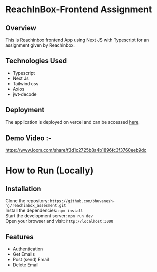 # ReachInBox-Frontend Assignment

## Overview
This is Reachinbox frontend App using Next JS with Typescript for an assignment given by Reachinbox.

## Technologies Used
  - Typescript
  - Next Js
  - Tailwind css
  - Axios
  - jwt-decode

## Deployment

The application is deployed on vercel and can be accessed [here](https://reachinbox-assesment.vercel.app/).

## Demo Video :- 
https://www.loom.com/share/f3d1c2725b8a4b1896fc3f3760eeb9dc

 # How to Run (Locally) <br/>
 
   <h2>Installation</h2>
   
   Clone the repository:   ``` https://github.com/bhuvanesh-hj/reachinbox_assesment.git ``` <br/>
   Install the dependencies:   ``` npm install ``` <br/>
   Start the development server:   ``` npm run dev ``` <br/>
   Open your browser and visit:   ``` http://localhost:3000 ``` <br/>

   ## Features 
   
  - Authentication
  - Get Emails
  - Post (send) Email
  - Delete Email
  
